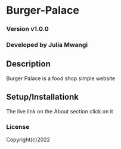# Burger-Palace

### Version v1.0.0

### Developed by Julia Mwangi

## Description
 Burger Palace is a food shop simple website

 ## Setup/Installationk 
 The live link on the About section click on it
  
  ### License 

  Copyright(c)2022

